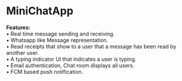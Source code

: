 # MiniChatApp

**Features:**\
• Real time message sending and receiving.\
• Whatsapp like Message representation.\
• Read receipts that show to a user that a message has been read by another user.\
• A typing indicator UI that indicates a user is typing.\
• Email authentication, Chat room displays all users.\
• FCM based push notification.


